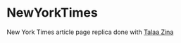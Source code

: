 # NewYorkTimes
New York Times article page replica done with [Talaa Zina](https://github.com/zinagithub)
